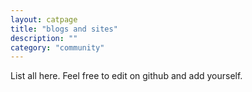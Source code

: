 ```yaml
---
layout: catpage
title: "blogs and sites"
description: ""
category: "community"
---
```


List all here. Feel free to edit on github and add yourself.

